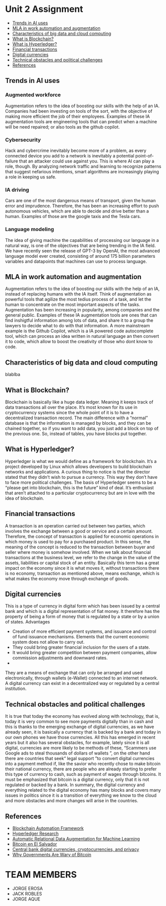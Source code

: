 # Unit 2 Assignment

- [Trends in AI uses](#Trends-in-AI-uses)
- [MLA in work automation and augmentation](#MLA-in-work-automation-and-augmentation)
- [Characteristics of big data and cloud computing](#Characteristics-of-big-data-and-cloud-computing)
- [What is Blockchain?](#What-is-Blockchain?)
- [What is Hyperledger?](#What-is-Hyperledger?)
- [Financial transactions](#Financial-transactions)
- [Digital currencies](#Digital-currencies)
- [Technical obstacles and political challenges](#Technical-obstacles-and-political-challenges)
- [References](#References)

## Trends in AI uses
### Augmented workforce
Augmentation refers to the idea of boosting our skills with the help of an IA. Companies had been investing on tools of the sort, with the objective of making more efficient the job of their employees. Examples of these IA augmentation tools are engineering tools that can predict when a machine will be need repaired; or also tools as the github copilot.

### Cybersecurity
Hack and cybercrime inevitably become more of a problem, as every connected device you add to a network is inevitably a potential point-of-failure that an attacker could use against you. This is where AI can play a role, though. By analyzing network traffic and learning to recognize patterns that suggest nefarious intentions, smart algorithms are increasingly playing a role in keeping us safe.

### IA driving
Cars are one of the most dangerous means of transport, given the human error and imprudence. Therefore, the has been an increasing effort to push autonomous vehicles, which are able to decide and drive better than a human. Examples of those are the google taxis and the Tesla cars. 

### Language modeling
The idea of giving machine the capabilities of processing our language in a natural way, is one of the objectives that are being trending in the IA field. 
We have recently seen the release of GPT-3 by OpenAI, the most advanced language model ever created, consisting of around 175 billion parameters variables and datapoints that machines can use to process language.


## MLA in work automation and augmentation
Augmentation refers to the idea of boosting our skills with the help of an IA, instead of replacing humans with the IA itself. Think of augmentation as powerful tools that agilize the most tedius process of a task, and let the human to concentrate on the most important aspects of the tasks. Augmentation has been increasing in popularity, among companies and the general public. Examples of these IA augmentation tools are ones that can find inshigtful information among lots of data, and share it to a group the lawyers to decide what to do with that information. A more mainstream example is the Github Copilot, which is a IA powered code autocomplete tool, which can process an idea written in natural language an then convert it to code, which allow to boost the creativity of those who dont know to code.


## Characteristics of big data and cloud computing

blablba
## What is Blockchain?
Blockchain is basically like a huge data ledger. Meaning it keeps track of data transactions all over the place. It’s most known for its use in cryptocurrency systems since the whole point of it is to have a decentralized transaction record. The main difference with a “normal” database is that the information is managed by blocks, and they can be chained together, so if you want to add data, you just add a block on top of the previous one. So, instead of tables, you have blocks put together.
## What is Hyperledger?
Hyperledger is what we would define as a framework for blockchain. It’s a project developed by Linux which allows developers to build blockchain networks and applications. A curious thing to notice is that the director stated that they didn’t wish to pursue a currency. This way they don’t have to face more political challenges. The basis of Hyperledger seems to be a “please get into blockchain, this is the future” kind of deal. It’s enthusiast that aren’t attached to a particular cryptocurrency but are in love with the idea of blockchain.
## Financial transactions
A transaction is an operation carried out between two parties, which involves the exchange between a good or service and a certain amount. Therefore, the concept of transaction is applied for economic operations in which money is used to pay for a purchased product. In this sense, the meaning of the concept is reduced to the transaction between buyer and seller where money is somehow involved. When we talk about financial transactions at the business level, we refer to the change in the value of the assets, liabilities or capital stock of an entity. Basically this term has a great impact on the economy since it is what moves it, without transactions there is no economy, transaction as mentioned above, means exchange, which is what makes the economy move through exchange of goods.

## Digital currencies
This is a type of currency in digital form which has been issued by a central bank and which is a digital representation of fiat money. It therefore has the property of being a form of money that is regulated by a state or by a union of states.
Advantages
- Creation of more efficient payment systems, and issuance and control of fund issuance mechanisms. Elements that the current economic system does not allow to carry out.
- They could bring greater financial inclusion for the users of a state. 
- It would bring greater competition between payment companies, allow commission adjustments and downward rates.
- 
They are a means of exchange that can only be arranged and used electronically, through wallets (e-Wallet) connected to an internet network. A digital currency can exist in a decentralized way or regulated by a central institution.

## Technical obstacles and political challenges
It is true that today the economy has evolved along with technology, that is, today it is very common to see more payments digitally than in cash and this is thanks to the emerging exchange of digital currencies, as we have already seen, it is basically a currency that is backed by a bank and today in our own phones we have those currencies. All this has emerged in recent years but it also has several obstacles, for example, lately since it is all digital, currencies are more likely to be methods of these, “Scammers use Google ads to steal thousands of dollars of wallets ”, on the other hand there are countries that seek“ legal support ”to convert digital currencies into a payment method if, like the savior who recently chose to make bitcoin their national currency, there are people who are already starting to prefer this type of currency to cash, such as payment of wages through bitcoins. It must be emphasized that bitcoin is a digital currency, only that it is not regulated or backed by a bank. In summary, the digital currency and everything related to the digital economy has many blocks and covers many issues in politics since it is a transition of everything we know to the cloud and more obstacles and more changes will arise in the countries.
## References
- [Blockchain Automation Framework](https://blockchain-automation-framework.readthedocs.io/en/latest/introduction.html)
- [Hyperledger Research](https://www.hyperledger.org/learn/research)
- [Automatic Relational Data Augmentation for Machine Learning](https://arxiv.org/pdf/2003.09758.pdf)
- [Bitcoin en El Salvador](https://es.digitaltrends.com/tendencias/moneda-digital-dinero-virtual-criptomoneda/)
- [Central bank digital currencies, cryptocurrencies, and privacy](https://voxeu.org/article/central-bank-digital-currencies-cryptocurrencies-and-privacy)
- [Why Governments Are Wary of Bitcoin](https://www.investopedia.com/articles/forex/042015/why-governments-are-afraid-bitcoin.asp)

# TEAM MEMBERS
- JORGE EROSA
- JACK ROBLES
- JORGE AQUE
